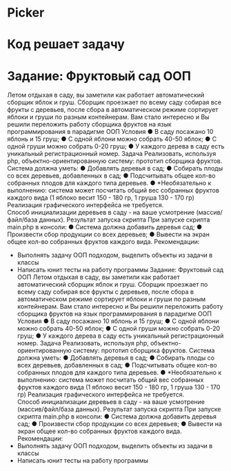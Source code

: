 # Picker
# Код решает задачу
# Задание: Фруктовый сад ООП
Летом отдыхая в саду, вы заметили как работает автоматический сборщик яблок и груш. Сборщик проезжает по всему саду собирая все фрукты с деревьев, после сбора в автоматическом режиме сортирует яблоки и груши по разным контейнерам. Вам стало интересно и Вы решили переложить работу сборщика фруктов на язык программирования в парадигме ООП 
Условия
●	В саду посажано 10 яблонь и 15 груш;
●	С одной яблони можно собрать 40-50 яблок;
●	С одной груши можно собрать 0-20 груш;
●	У каждого дерева в саду есть уникальный регистрационный номер.
Задача
Реализовать, используя php, объектно-ориентированную систему: прототип сборщика фруктов. 
Система должна уметь:
●	Добавлять деревья в сад;
●	Собирать плоды со всех деревьев, добавленных в сад;
●	Подсчитывать общее кол-во собранных плодов для каждого типа деревьев.
●	*Необязательно к выполнению: система может посчитать общий вес собранных фруктов каждого вида (1 яблоко весит 150 - 180 гр, 1 груша 130 - 170 гр)
Реализация графического интерфейса не требуется.  
Способ инициализации деревьев в саду - на ваше усмотрение (массив/файл/база данных).
Результат запуска скрипта
При запуске скрипта main.php в консоли:
●	Система должна добавить деревья сад;
●	Произвести сбор продукции со всех деревьев;
●	Вывести на экран общее кол-во собранных фруктов каждого вида.
Рекомендации: 
-	Выполнять задачу ООП подходом, выделить объекты из задачи в классы
-	Написать юнит тесты на работу программы
Задание: Фруктовый сад ООП
Летом отдыхая в саду, вы заметили как работает автоматический сборщик яблок и груш. Сборщик проезжает по всему саду собирая все фрукты с деревьев, после сбора в автоматическом режиме сортирует яблоки и груши по разным контейнерам. Вам стало интересно и Вы решили переложить работу сборщика фруктов на язык программирования в парадигме ООП 
Условия
●	В саду посажано 10 яблонь и 15 груш;
●	С одной яблони можно собрать 40-50 яблок;
●	С одной груши можно собрать 0-20 груш;
●	У каждого дерева в саду есть уникальный регистрационный номер.
Задача
Реализовать, используя php, объектно-ориентированную систему: прототип сборщика фруктов. 
Система должна уметь:
●	Добавлять деревья в сад;
●	Собирать плоды со всех деревьев, добавленных в сад;
●	Подсчитывать общее кол-во собранных плодов для каждого типа деревьев.
●	*Необязательно к выполнению: система может посчитать общий вес собранных фруктов каждого вида (1 яблоко весит 150 - 180 гр, 1 груша 130 - 170 гр)
Реализация графического интерфейса не требуется.  
Способ инициализации деревьев в саду - на ваше усмотрение (массив/файл/база данных).
Результат запуска скрипта
При запуске скрипта main.php в консоли:
●	Система должна добавить деревья сад;
●	Произвести сбор продукции со всех деревьев;
●	Вывести на экран общее кол-во собранных фруктов каждого вида.
Рекомендации: 
-	Выполнять задачу ООП подходом, выделить объекты из задачи в классы
-	Написать юнит тесты на работу программы
